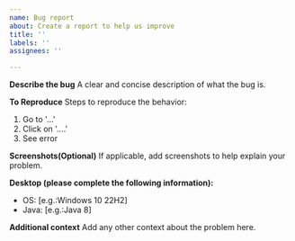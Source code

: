 ```yaml
---
name: Bug report
about: Create a report to help us improve
title: ''
labels: ''
assignees: ''

---
```


**Describe the bug**
A clear and concise description of what the bug is.

**To Reproduce**
Steps to reproduce the behavior:
1. Go to '...'
2. Click on '....'
4. See error

**Screenshots(Optional)**
If applicable, add screenshots to help explain your problem.

**Desktop (please complete the following information):**
 - OS: [e.g.:Windows 10 22H2]
-  Java: [e.g.:Java 8]

**Additional context**
Add any other context about the problem here.
